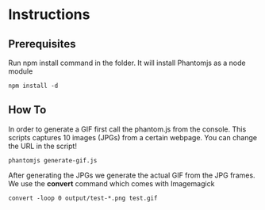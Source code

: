 # Instructions

## Prerequisites

Run npm install command in the folder. It will install Phantomjs as a node module

```
npm install -d
```  

## How To
In order to generate a GIF first call the phantom.js from the console. This scripts
captures 10 images (JPGs) from a certain webpage. You can change the URL in the script!

```
phantomjs generate-gif.js
```

After generating the JPGs we generate the actual GIF from the JPG frames.
We use the **convert** command which comes with Imagemagick

```
convert -loop 0 output/test-*.png test.gif
```